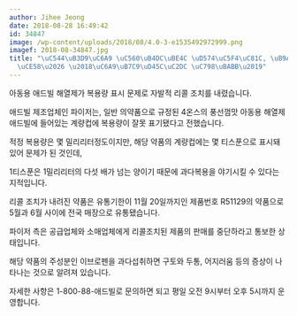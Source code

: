 ```yaml
---
author: Jihee Jeong
date: 2018-08-28 16:49:42
id: 34847
image: /wp-content/uploads/2018/08/4.0-3-e1535492972999.png
imagef: 2018-08-34847.jpg
title: "\uC544\uB3D9\uC6A9 \uC560\uB4DC\uBE4C \uD574\uC5F4\uC81C, \uB9AC\uCF5C \uC870\
  \uCE58\u2026 \u2018\uC6A9\uB7C9\uD45C\uC2DC \uC798\uBABB\u2019"
---
```


아동용 애드빌 해열제가 복용량 표시 문제로 자발적 리콜 조치를 내렸습니다.

애드빌 제조업체인 파이저는, 일반 의약품으로 규정된 4온스의 풍선껌맛 아동용 해열제 애드빌에 들어있는 계량컵에 복용량이 잘못 표기됐다고 전했습니다.

적정 복용량은 몇 밀리리터정도이지만, 해당 약품의 계량컵에는 몇 티스푼으로 표시돼 있어 문제가 된 것인데,

1티스푼은 1밀리리터의 다섯 배가 넘는 양이기 때문에 과다복용을 야기시킬 수 있다는 지적입니다.

리콜 조치가 내려진 약품은 유통기한이 11월 20일까지인 제품번호 R51129의 약품으로 5월과 6월 사이에 전국 매장으로 유통됐습니다.

파이저 측은 공급업체와 소매업체에게 리콜조치된 제품의 판매를 중단하라고 통보한 상태입니다.

해당 약품의 주성분인 이브로펜을 과다섭취하면 구토와 두통, 어지러움 등의 증상이 나타나는 것으로 알려져 있습니다.

자세한 사항은 1-800-88-애드빌로 문의하면 되고 평일 오전 9시부터 오후 5시까지 운영합니다.